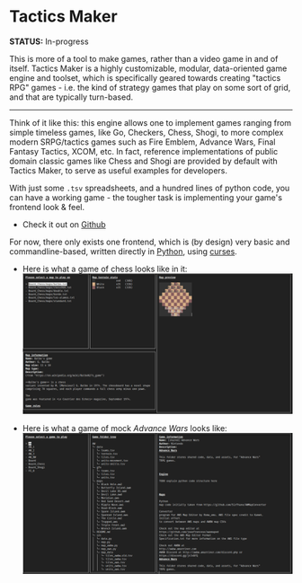 
# Tactics Maker

**STATUS:** In-progress

This is more of a tool to make games, rather than a video game in and of itself.
Tactics Maker is a highly customizable, modular, data-oriented game engine and toolset,
which is specifically geared towards creating "tactics RPG" games - i.e. the kind of
strategy games that play on some sort of grid, and that are typically turn-based.

---

Think of it like this: this engine allows one to implement games ranging from simple timeless games,
like Go, Checkers, Chess, Shogi, to more complex modern SRPG/tactics games such as
Fire Emblem, Advance Wars, Final Fantasy Tactics, XCOM, etc.
In fact, reference implementations of public domain classic games like Chess and Shogi
are provided by default with Tactics Maker, to serve as useful examples for developers.

With just some `.tsv` spreadsheets, and a hundred lines of python code, you can have a
working game - the tougher task is implementing your game's frontend look & feel.

- Check it out on [Github](https://github.com/LexouDuck/Tactics-Maker)

For now, there only exists one frontend, which is (by design) very basic and commandline-based,
written directly in [Python](https://python.org/), using [curses](https://docs.python.org/3/howto/curses.html).

- Here is what a game of chess looks like in it:
![](gameplay_chess-balbo.gif)

- Here is what a game of mock *Advance Wars* looks like:
![](gameplay_advance-wars.gif)

